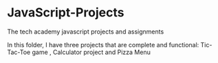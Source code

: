 # JavaScript-Projects
The tech academy javascript projects and assignments

In this folder, I have three projects that are complete and functional: Tic-Tac-Toe game , Calculator project and Pizza Menu
